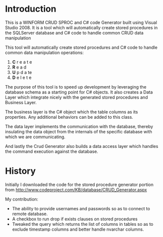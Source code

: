 # Introduction #

This is a WINFORM CRUD SPROC and C# code Generator built using Visual Studio 2008.  It is a tool which will automatically create stored procedures in the SQLServer database and C# code to handle common CRUD data manipulation

This tool will automatically create stored procedures and C# code to handle common data manipulation operations:
  1. **C** r e a t e
  1. **R** e a d
  1. **U** p d a te
  1. **D** e l e t e

The purpose of this tool is to speed up development by leveraging the database schema as a starting point for C# objects.  It also creates a Data Layer which integrate nicely with the generated stored procedures and Business Layer.

The business layer is the C# object which the table columns as its properties.  Any additional behaviors can be added to this class.

The data layer implements the communication with the database, thereby insulating the data object from the internals of the specific database with which we are communicating.

And lastly the Crud Generator also builds a data access layer which handles the command execution against the database.

# History #
Initially I downloaded the code for the stored procedure generator portion from http://www.codeproject.com/KB/database/CRUD_Generator.aspx

My contribution:
  * The ability to provide usernames and passwords so as to connect to remote database.
  * A checkbox to run drop if exists clauses on stored procedures
  * Tweaked the query which returns the list of columns in tables so as to exclude timestamp columns and better handle nvarchar columns.
